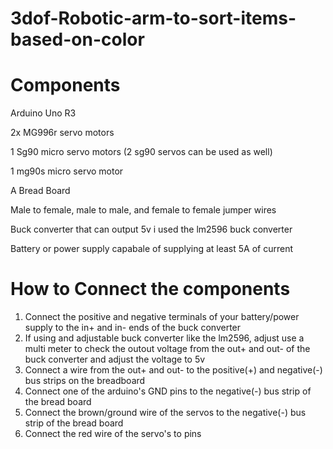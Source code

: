 # 3dof-Robotic-arm-to-sort-items-based-on-color

# Components

Arduino Uno R3

2x MG996r servo motors

1 Sg90 micro servo motors (2 sg90 servos can be used as well)

1 mg90s micro servo motor

A Bread Board

Male to female, male to male, and female to female jumper wires

Buck converter that can output 5v i used the lm2596 buck converter

Battery or power supply capabale of supplying at least 5A of current

# How to Connect the components

1. Connect the positive and negative terminals of your battery/power supply to the in+ and in- ends of the buck converter
2. If using and adjustable buck converter like the lm2596, adjust use a multi meter to check the outout voltage from the out+ and out- of       the buck converter and adjust the voltage to 5v
3. Connect a wire from the out+ and out- to the positive(+) and negative(-) bus strips on the breadboard
4. Connect one of the arduino's GND pins to the negative(-) bus strip of the bread board
5. Connect the brown/ground wire of the servos to the negative(-) bus strip of the bread board
6. Connect the red wire of the servo's to pins

